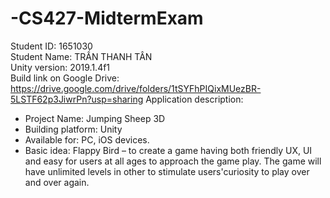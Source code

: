 # -CS427-MidtermExam
Student ID: 1651030 <br />
Student Name: TRẦN THANH TÂN <br />
Unity version: 2019.1.4f1 <br />
Build link on Google Drive: https://drive.google.com/drive/folders/1tSYFhPIQixMUezBR-5LSTF62p3JiwrPn?usp=sharing
Application description:
-	Project Name:  Jumping Sheep 3D
-	Building platform: Unity
-	Available for:  PC, iOS devices.
-	Basic idea: Flappy Bird – to create a game having both friendly UX, UI and easy for users at all ages to approach the game play. The game will have unlimited levels in other to stimulate users'curiosity to play over and over again.

